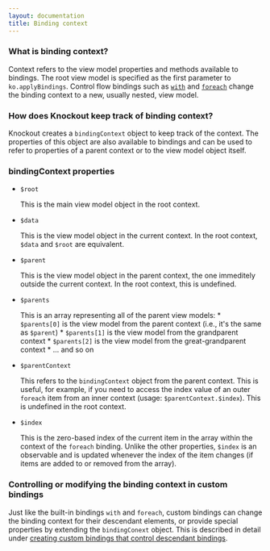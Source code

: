```yaml
---
layout: documentation
title: Binding context
---
```


### What is binding context?

Context refers to the view model properties and methods available to bindings. The root view model is specified as the first parameter to `ko.applyBindings`. Control flow bindings such as [`with`](with-binding.html) and [`foreach`](foreach-binding.html) change the binding context to a new, usually nested, view model.

### How does Knockout keep track of binding context?

Knockout creates a `bindingContext` object to keep track of the context. The properties of this object are also available to bindings and can be used to refer to properties of a parent context or to the view model object itself.

### bindingContext properties

* `$root`

    This is the main view model object in the root context.

* `$data`

    This is the view model object in the current context. In the root context, `$data` and `$root` are equivalent.

* `$parent`

    This is the view model object in the parent context, the one immeditely outside the current context. In the root context, this is undefined.

* `$parents`

    This is an array representing all of the parent view models:
        * `$parents[0]` is the view model from the parent context (i.e., it's the same as `$parent`)
        * `$parents[1]` is the view model from the grandparent context
        * `$parents[2]` is the view model from the great-grandparent context
        * ... and so on

* `$parentContext`

    This refers to the `bindingContext` object from the parent context. This is useful, for example, if you need to access the index value of an outer `foreach` item from an inner context (usage: `$parentContext.$index`). This is undefined in the root context.

* `$index`

    This is the zero-based index of the current item in the array within the context of the `foreach` binding. Unlike the other properties, `$index` is an observable and is updated whenever the index of the item changes (if items are added to or removed from the array).

### Controlling or modifying the binding context in custom bindings

Just like the built-in bindings `with` and `foreach`, custom bindings can change the binding context for their descendant elements, or provide special properties by extending the `bindingConext` object. This is described in detail under [creating custom bindings that control descendant bindings](custom-bindings-controlling-descendant-bindings.html).
